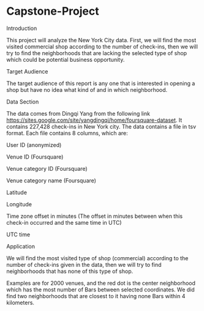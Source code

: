 # Capstone-Project
Introduction

This project will analyze the New York City data. First, we will find the most visited commercial shop according to the number of check-ins, then we will try to find the neighborhoods that are lacking the selected type of shop which could be potential business opportunity.

Target Audience

The target audience of this report is any one that is interested in opening a shop but have no idea what kind of and in which neighborhood.

Data Section

The data comes from Dingqi Yang from the following link https://sites.google.com/site/yangdingqi/home/foursquare-dataset. It contains 227,428 check-ins in New York city. The data contains a file in tsv format. Each file contains 8 columns, which are:

User ID (anonymized)

Venue ID (Foursquare)

Venue category ID (Foursquare)

Venue category name (Foursquare)

Latitude

Longitude

Time zone offset in minutes (The offset in minutes between when this check-in occurred and the same time in UTC)

UTC time

Application

We will find the most visited type of shop (commercial) according to the number of check-ins given in the data, then we will try to find neighborhoods that has none of this type of shop.

Examples are for 2000 venues, and the red dot is the center neighborhood which has the most number of Bars between selected coordinates. We did find two neighborhoods that are closest to it having none Bars within 4 kilometers.

   
